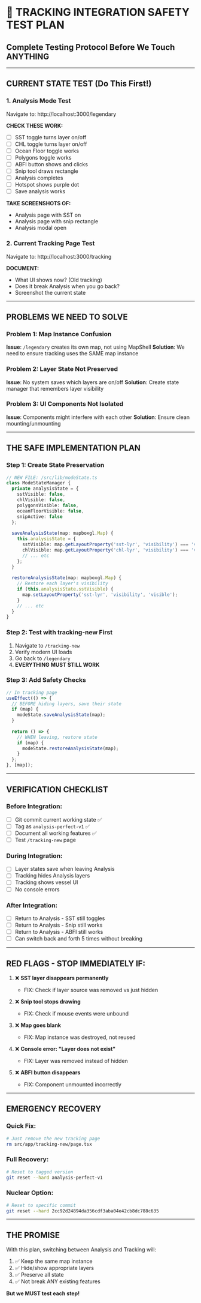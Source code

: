# 🧪 TRACKING INTEGRATION SAFETY TEST PLAN
## Complete Testing Protocol Before We Touch ANYTHING

---

## CURRENT STATE TEST (Do This First!)

### 1. Analysis Mode Test
Navigate to: http://localhost:3000/legendary

**CHECK THESE WORK:**
- [ ] SST toggle turns layer on/off
- [ ] CHL toggle turns layer on/off  
- [ ] Ocean Floor toggle works
- [ ] Polygons toggle works
- [ ] ABFI button shows and clicks
- [ ] Snip tool draws rectangle
- [ ] Analysis completes
- [ ] Hotspot shows purple dot
- [ ] Save analysis works

**TAKE SCREENSHOTS OF:**
- Analysis page with SST on
- Analysis page with snip rectangle
- Analysis modal open

### 2. Current Tracking Page Test
Navigate to: http://localhost:3000/tracking

**DOCUMENT:**
- What UI shows now? (Old tracking)
- Does it break Analysis when you go back?
- Screenshot the current state

---

## PROBLEMS WE NEED TO SOLVE

### Problem 1: Map Instance Confusion
**Issue**: `/legendary` creates its own map, not using MapShell
**Solution**: We need to ensure tracking uses the SAME map instance

### Problem 2: Layer State Not Preserved
**Issue**: No system saves which layers are on/off
**Solution**: Create state manager that remembers layer visibility

### Problem 3: UI Components Not Isolated
**Issue**: Components might interfere with each other
**Solution**: Ensure clean mounting/unmounting

---

## THE SAFE IMPLEMENTATION PLAN

### Step 1: Create State Preservation
```typescript
// NEW FILE: /src/lib/modeState.ts
class ModeStateManager {
  private analysisState = {
    sstVisible: false,
    chlVisible: false,
    polygonsVisible: false,
    oceanFloorVisible: false,
    snipActive: false
  };
  
  saveAnalysisState(map: mapboxgl.Map) {
    this.analysisState = {
      sstVisible: map.getLayoutProperty('sst-lyr', 'visibility') === 'visible',
      chlVisible: map.getLayoutProperty('chl-lyr', 'visibility') === 'visible',
      // ... etc
    };
  }
  
  restoreAnalysisState(map: mapboxgl.Map) {
    // Restore each layer's visibility
    if (this.analysisState.sstVisible) {
      map.setLayoutProperty('sst-lyr', 'visibility', 'visible');
    }
    // ... etc
  }
}
```

### Step 2: Test with tracking-new First
1. Navigate to `/tracking-new`
2. Verify modern UI loads
3. Go back to `/legendary`
4. **EVERYTHING MUST STILL WORK**

### Step 3: Add Safety Checks
```typescript
// In tracking page
useEffect(() => {
  // BEFORE hiding layers, save their state
  if (map) {
    modeState.saveAnalysisState(map);
  }
  
  return () => {
    // WHEN leaving, restore state
    if (map) {
      modeState.restoreAnalysisState(map);
    }
  };
}, [map]);
```

---

## VERIFICATION CHECKLIST

### Before Integration:
- [ ] Git commit current working state ✅
- [ ] Tag as `analysis-perfect-v1` ✅
- [ ] Document all working features ✅
- [ ] Test `/tracking-new` page

### During Integration:
- [ ] Layer states save when leaving Analysis
- [ ] Tracking hides Analysis layers
- [ ] Tracking shows vessel UI
- [ ] No console errors

### After Integration:
- [ ] Return to Analysis - SST still toggles
- [ ] Return to Analysis - Snip still works
- [ ] Return to Analysis - ABFI still works
- [ ] Can switch back and forth 5 times without breaking

---

## RED FLAGS - STOP IMMEDIATELY IF:

1. ❌ **SST layer disappears permanently**
   - FIX: Check if layer source was removed vs just hidden

2. ❌ **Snip tool stops drawing**
   - FIX: Check if mouse events were unbound

3. ❌ **Map goes blank**
   - FIX: Map instance was destroyed, not reused

4. ❌ **Console error: "Layer does not exist"**
   - FIX: Layer was removed instead of hidden

5. ❌ **ABFI button disappears**
   - FIX: Component unmounted incorrectly

---

## EMERGENCY RECOVERY

### Quick Fix:
```bash
# Just remove the new tracking page
rm src/app/tracking-new/page.tsx
```

### Full Recovery:
```bash
# Reset to tagged version
git reset --hard analysis-perfect-v1
```

### Nuclear Option:
```bash
# Reset to specific commit
git reset --hard 2cc92d24894da356cdf3aba04e42cb8dc788c635
```

---

## THE PROMISE

With this plan, switching between Analysis and Tracking will:
1. ✅ Keep the same map instance
2. ✅ Hide/show appropriate layers
3. ✅ Preserve all state
4. ✅ Not break ANY existing features

**But we MUST test each step!**
